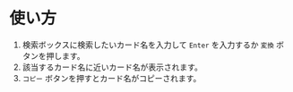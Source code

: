 # 使い方

1. 検索ボックスに検索したいカード名を入力して `Enter` を入力するか `変換` ボタンを押します。
2. 該当するカード名に近いカード名が表示されます。
3. `コピー` ボタンを押すとカード名がコピーされます。
